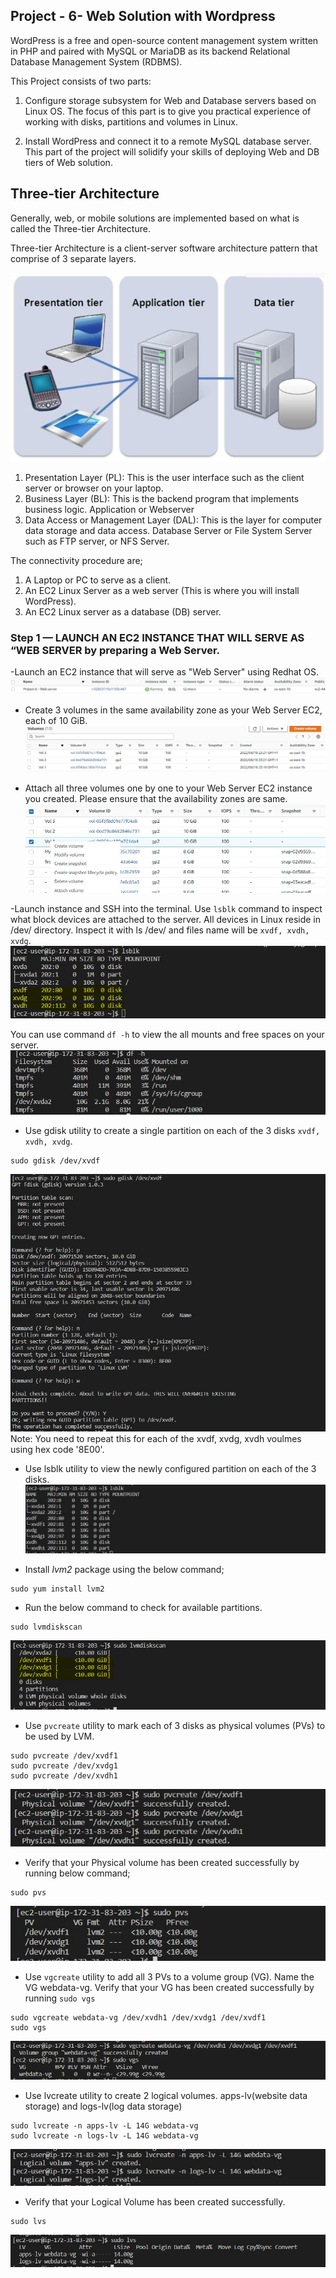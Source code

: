 ## Project - 6- Web Solution with Wordpress ##

WordPress is a free and open-source content management system written in PHP and paired with MySQL or MariaDB as its backend Relational Database Management System (RDBMS).

This Project consists of two parts:

1. Configure storage subsystem for Web and Database servers based on Linux OS. The focus of this part is to give you practical experience of working with disks, partitions and volumes in Linux.

2. Install WordPress and connect it to a remote MySQL database server. This part of the project will solidify your skills of deploying Web and DB tiers of Web solution.


## Three-tier Architecture ##
Generally, web, or mobile solutions are implemented based on what is called the Three-tier Architecture.

Three-tier Architecture is a client-server software architecture pattern that comprise of 3 separate layers.

![alt](./Images/definition.JPG)

1. Presentation Layer (PL): This is the user interface such as the client server or browser on your laptop.
2. Business Layer (BL): This is the backend program that implements business logic. Application or Webserver
3. Data Access or Management Layer (DAL): This is the layer for computer data storage and data access. Database Server or File System Server such as FTP server, or NFS Server.

The connectivity procedure are;
1. A Laptop or PC to serve as a client.
2. An EC2 Linux Server as a web server (This is where you will install WordPress).
3. An EC2 Linux server as a database (DB) server.

### Step 1 —  LAUNCH AN EC2 INSTANCE THAT WILL SERVE AS “WEB SERVER by preparing a Web Server. ###
-Launch an EC2 instance that will serve as "Web Server" using Redhat OS.
![alt](./Images/Redhat%20EC2.JPG)

- Create 3 volumes in the same availability zone as your Web Server EC2, each of 10 GiB.
![alt](./Images/3%20Volumes%20creation.JPG)

- Attach all three volumes one by one to your Web Server EC2 instance you created. Please ensure that the availability zones are same.
![alt](./Images/Attaching%20volumes.JPG)

-Launch instance and SSH into the terminal. Use ``lsblk`` command to inspect what block devices are attached to the server. All devices in Linux reside in /dev/ directory. Inspect it with ls /dev/ and files name will be `xvdf, xvdh, xvdg`. 
![alt](./Images/Lsblk.JPG)

You can use command ``df -h`` to view the all mounts and free spaces on your server.
![alt](./Images/df%20-h.JPG)

- Use gdisk utility to create a single partition on each of the 3 disks `xvdf, xvdh, xvdg`.
```
sudo gdisk /dev/xvdf
```
![alt](./Images/sudo%20Gdisk.JPG)
 Note: You need to repeat this for each of the xvdf, xvdg, xvdh voulmes using hex code '8E00'.

 - Use lsblk utility to view the newly configured partition on each of the 3 disks.
 ![alt](./Images/Lsblk%20after%20partioning.JPG)

 - Install *lvm2* package using the below command; 
 ```
 sudo yum install lvm2
 ```

 - Run the below command to check for available partitions.
 ```
 sudo lvmdiskscan
 ``` 
![alt](./Images/sudo%20lvmdiskscan.JPG)

- Use ``pvcreate`` utility to mark each of 3 disks as physical volumes (PVs) to be used by LVM.
```
sudo pvcreate /dev/xvdf1
sudo pvcreate /dev/xvdg1
sudo pvcreate /dev/xvdh1
```
![alt](./Images/Sudo%20Pvcreate.JPG)

- Verify that your Physical volume has been created successfully by running below command;
```
sudo pvs
```
![alt](./Images/Sudo%20Pvs.JPG)

- Use ``vgcreate`` utility to add all 3 PVs to a volume group (VG). Name the VG webdata-vg. Verify that your VG has been created successfully by running ``sudo vgs``

```
sudo vgcreate webdata-vg /dev/xvdh1 /dev/xvdg1 /dev/xvdf1
sudo vgs
```
![alt](./Images/Sudo%20vcreate%20and%20Sudo%20vgs.JPG)

- Use lvcreate utility to create 2 logical volumes. apps-lv(website data storage) and logs-lv(log data storage)
```
sudo lvcreate -n apps-lv -L 14G webdata-vg
sudo lvcreate -n logs-lv -L 14G webdata-vg
```
![alt](./Images/Apps%20and%20logs%20storage%20creation.JPG)

- Verify that your Logical Volume has been created successfully.
```
sudo lvs
```
 ![alt](./Images/sudo%20lvs.JPG)
 



